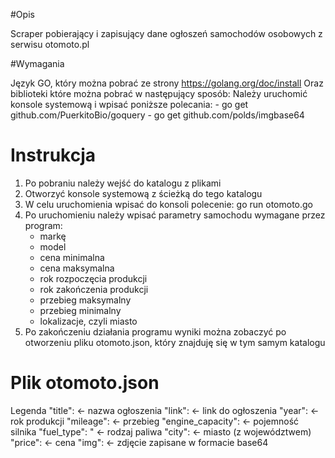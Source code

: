 #Opis

Scraper pobierający i zapisujący dane ogłoszeń samochodów osobowych z serwisu otomoto.pl

#Wymagania 

Język GO, który można pobrać ze strony https://golang.org/doc/install
Oraz biblioteki które można pobrać w następujący sposób:
Należy uruchomić konsole systemową i wpisać poniższe polecania:
	- go get github.com/PuerkitoBio/goquery
	- go get github.com/polds/imgbase64

# Instrukcja

1. Po pobraniu należy wejść do katalogu z plikami
2. Otworzyć konsole systemową z ścieżką do tego katalogu
3. W celu uruchomienia wpisać do konsoli polecenie: go run otomoto.go
4. Po uruchomieniu należy wpisać parametry samochodu wymagane przez program: 
	- markę
	- model
	- cena minimalna
	- cena maksymalna
	- rok rozpoczęcia produkcji
	- rok zakończenia produkcji
	- przebieg maksymalny
	- przebieg minimalny
	- lokalizacje, czyli miasto
5. Po zakończeniu działania programu wyniki można zobaczyć po otworzeniu pliku otomoto.json, który znajduję się w tym samym katalogu
# Plik otomoto.json

Legenda
      "title": <- nazwa ogłoszenia
      "link":  <- link do ogłoszenia
      "year": <- rok produkcji 
      "mileage": <- przebieg
      "engine_capacity": <- pojemność silnika
      "fuel_type": " <- rodzaj paliwa
      "city": <- miasto (z województwem)
      "price": <- cena
      "img": <- zdjęcie zapisane w formacie base64
